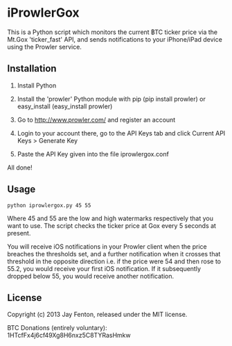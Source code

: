 iProwlerGox
===========

This is a Python script which monitors the current ฿TC ticker price via the Mt.Gox 'ticker_fast' API, and sends notifications to your iPhone/iPad device using the Prowler service.

Installation
------------

1) Install Python

2) Install the 'prowler' Python module with pip (pip install prowler) or easy_install (easy_install prowler)

3) Go to http://www.prowler.com/ and register an account

4) Login to your account there, go to the API Keys tab and click Current API Keys > Generate Key

5) Paste the API Key given into the file iprowlergox.conf

All done!

Usage
-----

```python iprowlergox.py 45 55```

Where 45 and 55 are the low and high watermarks respectively that you want to use. The script checks the ticker price at Gox every 5 seconds at present.

You will receive iOS notifications in your Prowler client when the price breaches the thresholds set, and a further notification when it crosses that threshold in the opposite direction i.e. if the price were 54 and then rose to 55.2, you would receive your first iOS notification. If it subsequently dropped below 55, you would receive another notification.

License
-------

Copyright (c) 2013 Jay Fenton, released under the MIT license.

BTC Donations (entirely voluntary): 1HTcfFx4j6cf49Xg8H6nxz5C8TYRasHmkw

